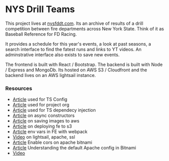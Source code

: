 # NYS Drill Teams

This project lives at [nysfddt.com](https://nysfddt.com).  Its an archive of results of a drill competition between fire departments across New York State.  Think of it as Baseball Reference for FD Racing.  

It provides a schedule for this year's events, a look at past seasons, a search interface to find the fatest runs and links to YT videos.  An adminstrative interface also exists to save new events.

The frontend is built with React / Bootstrap.  The backend is built with Node / Express and MongoDb.  Its hosted on AWS S3 / Cloudfront and the backend lives on an AWS lightsail instance.  


### Resources

* [Article](https://www.section.io/engineering-education/how-to-use-typescript-with-nodejs/) used for TS Config
* [Article](https://dev.to/santypk4/bulletproof-node-js-project-architecture-4epf) used for project org
* [Article](https://dev.to/vovaspace/dependency-injection-in-typescript-4mbf) used for TS dependecy injection
* [Article](https://dev.to/somedood/the-proper-way-to-write-async-constructors-in-javascript-1o8c#:~:text=The%20static%20async%20factory%20function,the%20indirect%20invocation%20of%20constructor%20.) on async constructors
* [Article](https://flaviocopes.com/node-aws-s3-upload-image/) on saving images to aws
* [Article](https://blog.cloudthat.com/step-by-step-guide-to-deploy-reactjs-app-on-aws-s3/) on deploying fe to s3
* [Article](https://webpack.js.org/plugins/define-plugin) env vars in FE with webpack
* [Video](https://www.youtube.com/watch?v=rtshCulV2hk&list=LL&index=1) on lightsail, apache, ssl
* [Article](https://docs.bitnami.com/ibm/infrastructure/nodejs/administration/enable-cors-nodejs/) Enable cors on apache bitnami
* [Article](https://docs.bitnami.com/installer/apps/odoo/get-started/understand-config/) Understanding the default Apache config in Bitnami
* [Video](https://www.youtube.com/watch?v=FVYezFFJnWc) 




